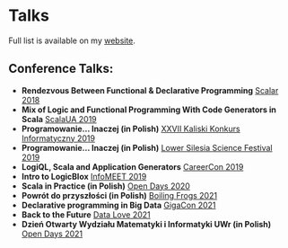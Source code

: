# Talks

Full list is available on my [website](https://ii.uni.wroc.pl/~kowalczykiewicz/).

## Conference Talks:
- **Rendezvous Between Functional & Declarative Programming** [Scalar 2018](https://www.youtube.com/watch?v=E3XVYyCC80w&list=PL8NC5lCgGs6N2Z0gPiInYt2j__u01IL4X&index=24) 
- **Mix of Logic and Functional Programming With Code Generators in Scala** [ScalaUA 2019](https://www.youtube.com/watch?v=DLjALS_Lbn8) 
- **Programowanie… Inaczej (in Polish)** [XXVII Kaliski Konkurs Informatyczny 2019](http://odn.kalisz.pl/2019/05/24/xvii-kaliski-konkurs-informatyczny-uroczystosc-wreczenia-nagrod/) 
- **Programowanie… Inaczej (in Polish)** [Lower Silesia Science Festival 2019](http://ii.uni.wroc.pl/instytut/aktualnosci/175)
- **LogiQL, Scala and Application Generators** [CareerCon 2019](https://targikarierait.pl/)
- **Intro to LogicBlox** [InfoMEET 2019](https://www.infomeet.pl/)
- **Scala in Practice (in Polish)** [Open Days 2020](https://www.youtube.com/watch?v=njgUPWlWYUM&ab_channel=InstytutInformatykiUniwersytetuWroc%C5%82awskiego)
- **Powrót do przyszłości (in Polish)** [Boiling Frogs 2021](https://2021.boilingfrogs.pl/schedule/powrot-do-przyszlosci)
- **Declarative programming in Big Data** [GigaCon 2021](https://www.gigacon.org/) 
- **Back to the Future** [Data Love 2021](https://www.youtube.com/watch?v=EU1fwaE0-lY&ab_channel=Konfy) 
- **Dzień Otwarty Wydziału Matematyki i Informatyki UWr (in Polish)** [Open Days 2021](https://www.youtube.com/watch?v=uxvMdD_7UfQ&t=1979s&ab_channel=InstytutInformatykiUniwersytetuWroc%C5%82awskiego) 
